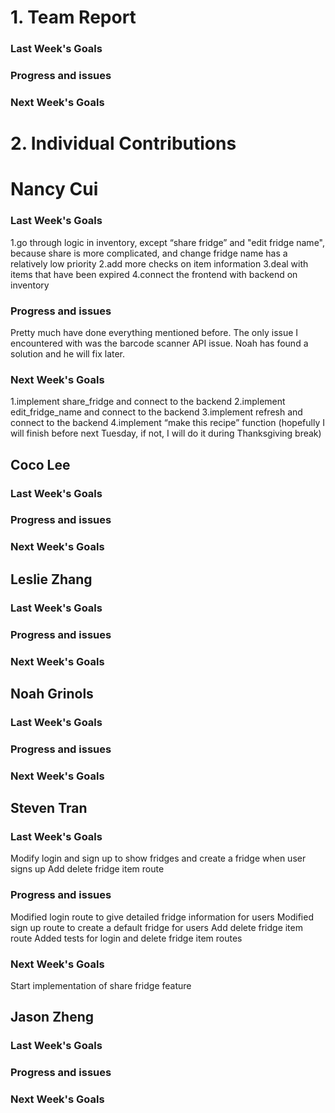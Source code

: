 # 1. Team Report
<status update for TA here>

<agenda for team meeting here>

### Last Week's Goals

### Progress and issues

### Next Week's Goals

# 2. Individual Contributions
# Nancy Cui
### Last Week's Goals
1.go through logic in inventory, except “share fridge” and "edit fridge name", 
because share is more complicated, and change fridge name has a relatively low priority
2.add more checks on item information 
3.deal with items that have been expired
4.connect the frontend with backend on inventory 
### Progress and issues
Pretty much have done everything mentioned before. The only issue I encountered with was the barcode scanner API issue. Noah has found a solution and he will fix later.
### Next Week's Goals
1.implement share_fridge and connect to the backend
2.implement edit_fridge_name and connect to the backend
3.implement refresh and connect to the backend
4.implement “make this recipe” function (hopefully I will finish before next Tuesday,
if not, I will do it during Thanksgiving break)



## Coco Lee
### Last Week's Goals
### Progress and issues
### Next Week's Goals


## Leslie Zhang
### Last Week's Goals
### Progress and issues
### Next Week's Goals


## Noah Grinols
### Last Week's Goals
### Progress and issues
### Next Week's Goals


## Steven Tran
### Last Week's Goals
Modify login and sign up to show fridges and create a fridge when user signs up
Add delete fridge item route
### Progress and issues
Modified login route to give detailed fridge information for users 
Modified sign up route to create a default fridge for users
Add delete fridge item route
Added tests for login and delete fridge item routes 
### Next Week's Goals
Start implementation of share fridge feature

## Jason Zheng 
### Last Week's Goals
### Progress and issues
### Next Week's Goals

